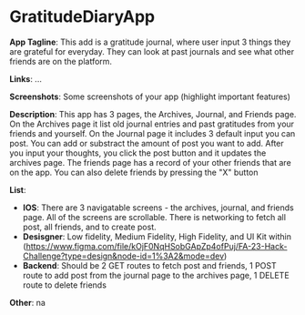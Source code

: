 # GratitudeDiaryApp

__App Tagline__: This add is a gratitude journal, where user input 3 things they are grateful for everyday. They can look at past journals and see what other friends are on the platform.

__Links__: ...

__Screenshots__: Some screenshots of your app (highlight important features)

__Description__: This app has 3 pages, the Archives, Journal, and Friends page. On the Archives page it list old journal entries and past gratitudes from your friends and yourself. On the Journal page it includes 3 default input you can post. You can add or substract the amount of post you want to add. After you input your thoughts, you click the post button and it updates the archives page. The friends page has a record of your other friends that are on the app. You can also delete friends by pressing the "X" button 

__List__: 
  - __IOS__: There are 3 navigatable screens - the archives, journal, and friends page. All of the screens are scrollable. There is networking to fetch all post, all friends, and to create post.
  - __Desisgner__: Low fidelity, Medium Fidelity, High Fidelity, and UI Kit within (https://www.figma.com/file/kOjF0NqHSobGApZp4ofPuj/FA-23-Hack-Challenge?type=design&node-id=1%3A2&mode=dev)
  - __Backend__: Should be 2 GET routes to fetch post and friends, 1 POST route to add post from the journal page to the archives page, 1 DELETE route to delete friends

__Other__: na
